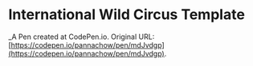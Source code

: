 # International Wild Circus Template 
 _A Pen created at CodePen.io. Original URL: [https://codepen.io/pannachow/pen/mdJvdgp](https://codepen.io/pannachow/pen/mdJvdgp).

 